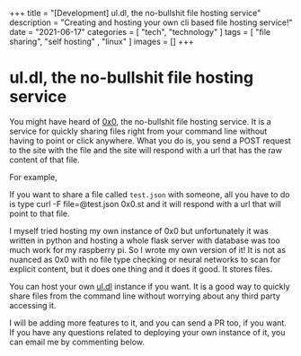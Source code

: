 +++
title = "[Development] ul.dl, the no-bullshit file hosting service"
description = "Creating and hosting your own cli based file hosting service!"
date = "2021-06-17"
categories = [
"tech",
"technology"
]
tags = [
"file sharing",
"self hosting" ,
"linux"
]
images = []
+++

# ul.dl, the no-bullshit file hosting service

You might have heard of [0x0](https://0x0.st), the no-bullshit file hosting service. It is a service for quickly sharing files right from your command line without having to point or click anywhere. What you do is, you send a POST request to the site with the file and the site will respond with a url that has the raw content of that file. 

For example, 

If you want to share a file called `test.json` with someone, all you have to do is type 
	curl -F file=@test.json 0x0.st
and it will respond with a url that will point to that file.

I myself tried hosting my own instance of 0x0 but unfortunately it was written in python and hosting a whole flask server with database was too much work for my raspberry pi. So I wrote my own version of it! It is not as nuanced as 0x0 with no file type checking or neural networks to scan for explicit content, but it does one thing and it does it good. It stores files.

You can host your own [ul.dl](https://github.com/gtlsgamr/ul.dl) instance if you want. It is a good way to quickly share files from the command line without worrying about any third party accessing it. 

I will be adding more features to it, and you can send a PR too, if you want. If you have any questions related to deploying your own instance of it, you can email me by commenting below.
